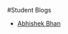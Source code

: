 #Student Blogs









* [Abhishek Bhan](https://medium.com/@abhishekbhan/web-development-ae63f82ca91d)
